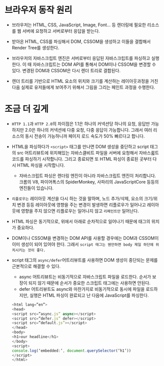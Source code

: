# 브라우저 동작 원리

- 브라우저는 HTML, CSS, JavaScript, Image, Font... 등 렌더링에 필요한 리소스를 웹 서버에 요청하고 서버로부터 응답을 받는다.

- 받아온 HTML, CSS를 파싱해서 DOM, CSSOM을 생성하고 이들을 결합해서 Render Tree를 생성한다.

- 브라우저의 자바스크립트 엔진은 서버로부터 응답된 자바스크립트를 파싱하고 실행한다. 이 때 자바스크립트는 DOM API를 통해서 DOM이나 CSSOM을 변경할 수 있다. 변경된 DOM과 CSSOM은 다시 렌더 트리로 결합된다.

- 렌더 트리를 기반으로 HTML 요소의 위치와 크기를 계산하는 레이아웃과정을 거친다음 실제로 유저들에게 보여주기 위해서 그림을 그리는 페인트 과정을 수행한다.

# 조금 더 깊게
- `HTTP 1.1`과 `HTTP 2.0`의 차이점은 1.1은 하나의 커넥션당 하나의 요청, 응답만 가능하지만 2.0은 하나의 커넥션에 다중 요청, 다중 응답이 가능합니다. 그래서 여러 리소스의 동시 전송이 가능하니까 페이지 로드 속도가 50% 빠르다고 합니다.

- HTML을 파싱하다가 `<script>` 태그를 만나면 DOM 생성을 중단하고 script 태그의 src 어트리뷰트에 위치해있는 자바스클비트 파일을 서버에 요청해서 자바스킓트 코드를 파싱하기 시작합니다. 그리고 종료되면 또 HTML 파싱이 종료된 곳부터 다시 HTML 파싱을 시작합니다.
    - 자바스크립트 파싱은 렌더링 엔진이 아니라 자바스크립트 엔진이 처리합니다. 크롬의 V8, 파이어폭스의 SpiderMonkey, 사파리의 JavaScriptCore 등등의 엔진들이 있습니다.

- `리플로우는` 레이아웃 계산을 다시 하는 것을 말하며, 노드 추가/삭제, 요소의 크기/위치 변경 등등 레이아웃에 영향을 주는 변경이 발생하면 리플로우가 일어나고 레이아웃에 영향을 주지 않으면 리플로우는 일어나지 않고 `리페인트만` 일어난다.

- HTML 파싱은 동기적으로, 위에서 아래로 순차적으로 일어나기 때문에 태그의 위치가 중요하다.

- DOM이나 CSSOM을 변경하는 DOM API를 사용할 경우에는 DOM과 CSSOM이 이미 생성이 되어 있어야 한다. 그래서 `script 태그는 웬만하면 body 제일 하단에 위치시키는 것이 좋다.`

- script 태그의 `async/defer`어트리뷰트를 사용하면 DOM 생성이 중단되는 문제를 근본적으로 해결할 수 있다.
    - async 어트리뷰트는 비동기적으로 자바스크립트 파일을 로드한다. 순서가 보장이 되지 않기 때문에 순서가 중요한 스크립트 태그에는 사용하면 안된다.
    - defer 어트리뷰트도 async와 마찬가지로 비동기적으로 동시에 파일을 로드하지만, 실행은 HTML 파싱이 완료되고 난 다음에 JavaScript를 파싱한다.

    ```js
    <html lang=”en”>
    <head>
    <script src=”async.js” async></script>
    <script src=”defer.js” defer></script>
    <script src=”default.js”></script>
    </head>
    <body>
    <h1>our headline</h1>
    </body>
    <script>
    console.log(‘embedded:’, document.querySelector(‘h1’))
    </script>
    </html>
    ```